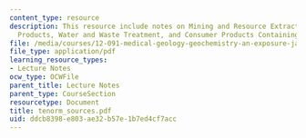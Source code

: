 ```yaml
---
content_type: resource
description: This resource include notes on Mining and Resource Extraction, Energy
  Products, Water and Waste Treatment, and Consumer Products Containing TENORM.
file: /media/courses/12-091-medical-geology-geochemistry-an-exposure-january-iap-2006/ddcb8398e803ae32b57e1b7ed4cf7acc_tenorm_sources.pdf
file_type: application/pdf
learning_resource_types:
- Lecture Notes
ocw_type: OCWFile
parent_title: Lecture Notes
parent_type: CourseSection
resourcetype: Document
title: tenorm_sources.pdf
uid: ddcb8398-e803-ae32-b57e-1b7ed4cf7acc
---
```

